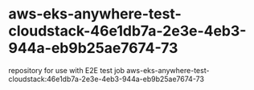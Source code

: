 # aws-eks-anywhere-test-cloudstack-46e1db7a-2e3e-4eb3-944a-eb9b25ae7674-73
repository for use with E2E test job aws-eks-anywhere-test-cloudstack:46e1db7a-2e3e-4eb3-944a-eb9b25ae7674-73
